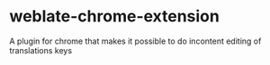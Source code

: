# weblate-chrome-extension
A plugin for chrome that makes it possible to do incontent editing of translations keys
